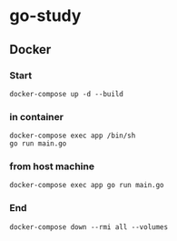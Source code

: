 # go-study
## Docker
### Start
```
docker-compose up -d --build
```
### in container
```
docker-compose exec app /bin/sh
go run main.go
```
### from host machine
```
docker-compose exec app go run main.go
```
### End
```
docker-compose down --rmi all --volumes
```